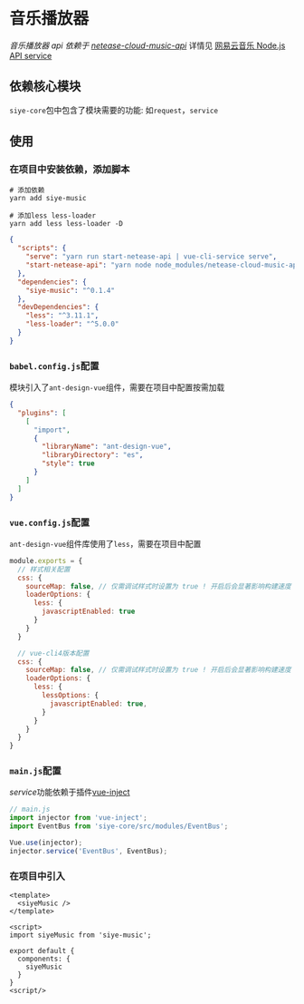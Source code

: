 # 音乐播放器

_音乐播放器 api 依赖于 [netease-cloud-music-api](https://github.com/Binaryify/NeteaseCloudMusicApi)_
详情见 [网易云音乐 Node.js API service](https://binaryify.github.io/NeteaseCloudMusicApi)

## 依赖核心模块

`siye-core`包中包含了模块需要的功能: 如`request`，`service`

## 使用

### 在项目中安装依赖，添加脚本

```shell
# 添加依赖
yarn add siye-music

# 添加less less-loader
yarn add less less-loader -D
```

```json
{
  "scripts": {
    "serve": "yarn run start-netease-api | vue-cli-service serve",
    "start-netease-api": "yarn node node_modules/netease-cloud-music-api/app.js"
  },
  "dependencies": {
    "siye-music": "^0.1.4"
  },
  "devDependencies": {
    "less": "^3.11.1",
    "less-loader": "^5.0.0"
  }
}
```

### `babel.config.js`配置

模块引入了`ant-design-vue`组件，需要在项目中配置按需加载

```json
{
  "plugins": [
    [
      "import",
      {
        "libraryName": "ant-design-vue",
        "libraryDirectory": "es",
        "style": true
      }
    ]
  ]
}
```

### `vue.config.js`配置

`ant-design-vue`组件库使用了`less`，需要在项目中配置

```JavaScript
module.exports = {
  // 样式相关配置
  css: {
    sourceMap: false, // 仅需调试样式时设置为 true ! 开启后会显著影响构建速度
    loaderOptions: {
      less: {
        javascriptEnabled: true
      }
    }
  }

  // vue-cli4版本配置
  css: {
    sourceMap: false, // 仅需调试样式时设置为 true ! 开启后会显著影响构建速度
    loaderOptions: {
      less: {
        lessOptions: {
          javascriptEnabled: true,
        }
      }
    }
  }
}
```
### `main.js`配置

*service*功能依赖于插件[vue-inject](https://github.com/jpex-js/vue-inject)

```js
// main.js
import injector from 'vue-inject';
import EventBus from 'siye-core/src/modules/EventBus';

Vue.use(injector);
injector.service('EventBus', EventBus);
```

### 在项目中引入

```vue
<template>
  <siyeMusic />
</template>

<script>
import siyeMusic from 'siye-music';

export default {
  components: {
    siyeMusic
  }
}
<script/>
```
